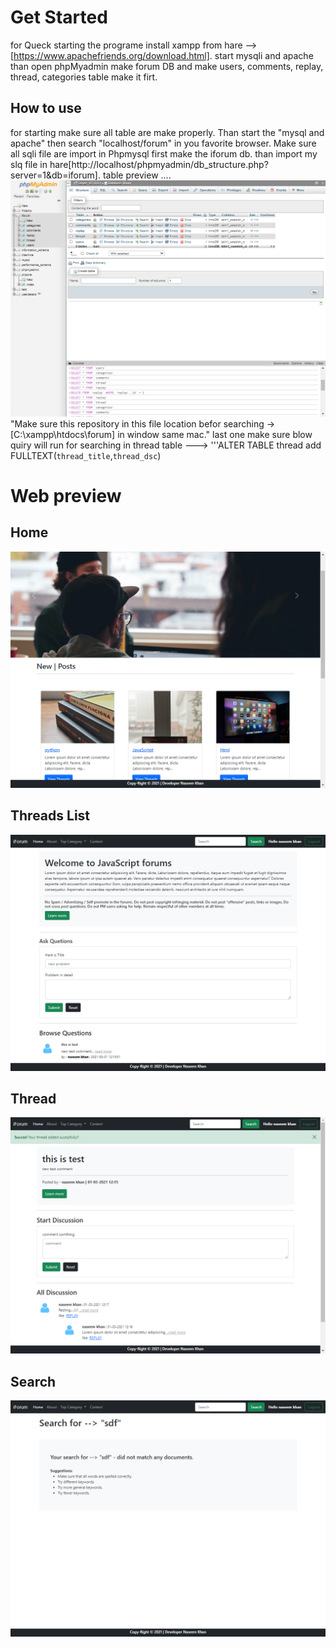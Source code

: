 # Get Started
for Queck starting the programe install xampp from hare --> [https://www.apachefriends.org/download.html]. start mysqli and apache than open phpMyadmin make forum DB and make users, comments, replay, thread, categories table make it firt.

## How to use
for starting make sure all table are make properly. Than start the "mysql and apache" then search "localhost/forum" in you favorite browser.
Make sure all sqli file are import in Phpmysql first make the iforum db. than import my slq file in hare[http://localhost/phpmyadmin/db_structure.php?server=1&db=iforum].
table preview ....![img](./img/trv.png)
"Make sure this repository in this file location befor searching  -> [C:\xampp\htdocs\forum] in window same mac."
last one make sure blow quiry will run for searching in thread table --->  '''ALTER TABLE thread add FULLTEXT(`thread_title`,`thread_dsc`)

# Web preview
## Home
![home](./img/rv1.png)

## Threads List
![thread_list_img](./img/rv2.png)

## Thread
![search](./img/rv4.png)

## Search
![thread_img](./img/rv3.png)
